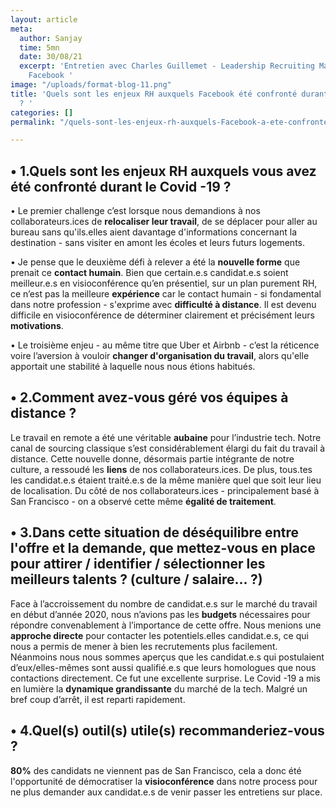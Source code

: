 ```yaml
---
layout: article
meta:
  author: Sanjay
  time: 5mn
  date: 30/08/21
  excerpt: 'Entretien avec Charles Guillemet - Leadership Recruiting Manager chez
    Facebook '
image: "/uploads/format-blog-11.png"
title: 'Quels sont les enjeux RH auxquels Facebook été confronté durant le Covid -19
  ? '
categories: []
permalink: "/quels-sont-les-enjeux-rh-auxquels-Facebook-a-ete-confronte-durant-le-covid-19/"

---
```

## • 1.Quels sont les enjeux RH auxquels vous avez été confronté durant le Covid -19 ? 

• Le premier challenge c’est lorsque nous demandions à nos collaborateurs.ices de **relocaliser leur travail**, de se déplacer pour aller au bureau sans qu'ils.elles aient davantage d'informations concernant la destination - sans visiter en amont les écoles et leurs futurs logements. 

• Je pense que le deuxième défi à relever a été la **nouvelle forme** que prenait ce **contact humain**. Bien que certain.e.s candidat.e.s soient meilleur.e.s en visioconférence qu’en présentiel, sur un plan purement RH, ce n’est pas la meilleure **expérience** car le contact humain - si fondamental dans notre profession - s'exprime avec **difficulté à distance**. Il est devenu difficile en visioconférence de déterminer clairement et précisément leurs **motivations**. 

• Le troisième enjeu - au même titre que Uber et Airbnb - c’est la réticence voire l’aversion à vouloir **changer d'organisation du travail**, alors qu'elle apportait une stabilité à laquelle nous nous étions habitués. 

## • 2.Comment avez-vous géré vos équipes à distance ?

Le travail en remote a été une véritable **aubaine** pour l’industrie tech. Notre canal de sourcing classique s’est considérablement élargi du fait du travail à distance. Cette nouvelle donne, désormais partie intégrante de notre culture, a ressoudé les **liens** de nos collaborateurs.ices. De plus, tous.tes les candidat.e.s étaient traité.e.s de la même manière quel que soit leur lieu de localisation. Du côté de nos collaborateurs.ices - principalement basé à San Francisco - on a observé cette même **égalité de traitement**. 

## • 3.Dans cette situation de déséquilibre entre l'offre et la demande, que mettez-vous en place pour attirer / identifier / sélectionner les meilleurs talents ? (culture / salaire... ?) 

Face à l’accroissement du nombre de candidat.e.s sur le marché du travail en début d’année 2020, nous n’avions pas les **budgets** nécessaires pour répondre convenablement à l’importance de cette offre. Nous menions une **approche directe** pour contacter les potentiels.elles candidat.e.s, ce qui nous a permis de mener à bien les recrutements plus facilement. Néanmoins nous nous sommes aperçus que les candidat.e.s qui postulaient d’eux/elles-mêmes sont aussi qualifié.e.s que leurs homologues que nous contactions directement. Ce fut une excellente surprise. Le Covid -19 a mis en lumière la **dynamique grandissante** du marché de la tech. Malgré un bref coup d’arrêt, il est reparti rapidement. 

## • 4.Quel(s) outil(s) utile(s) recommanderiez-vous ? 

**80%** des candidats ne viennent pas de San Francisco, cela a donc été l'opportunité de démocratiser la **visioconférence** dans notre process pour ne plus demander aux candidat.e.s de venir passer les entretiens sur place.